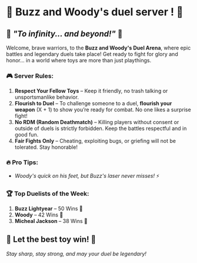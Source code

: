 # 🏰 **Buzz and Woody's duel server !** 🏰

## 🤠 *"To infinity... and beyond!"* 🌌

Welcome, brave warriors, to the **Buzz and Woody's Duel Arena**, where epic battles and legendary duels take place! Get ready to fight for glory and honor... in a world where toys are more than just playthings.

### 🎮 **Server Rules:**
1. **Respect Your Fellow Toys** – Keep it friendly, no trash talking or unsportsmanlike behavior.
2. **Flourish to Duel** – To challenge someone to a duel, **flourish your weapon** (X + 1) to show you’re ready for combat. No one likes a surprise fight! 
3. **No RDM (Random Deathmatch)** – Killing players without consent or outside of duels is strictly forbidden. Keep the battles respectful and in good fun.
4. **Fair Fights Only** – Cheating, exploiting bugs, or griefing will not be tolerated. Stay honorable!

### 🔥 **Pro Tips:**
- *Woody's quick on his feet, but Buzz's laser never misses!* ⚡

### 🏆 **Top Duelists of the Week:**
1. **Buzz Lightyear** – 50 Wins 🚀
2. **Woody** – 42 Wins 🤠
3. **Micheal Jackson** – 38 Wins 🐑

## 🎉 **Let the best toy win!** 🎉

*Stay sharp, stay strong, and may your duel be legendary!*
